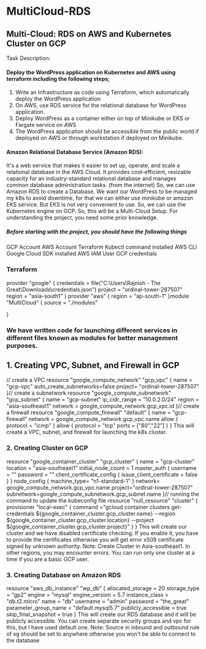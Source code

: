 # MultiCloud-RDS

## Multi-Cloud: RDS on AWS and Kubernetes Cluster on GCP
Task Description:
#### Deploy the WordPress application on Kubernetes and AWS using terraform including the following steps;
1. Write an Infrastructure as code using Terraform, which automatically deploy the WordPress application
2. On AWS, use RDS service for the relational database for WordPress application.
3. Deploy WordPress as a container either on top of Minikube or EKS or Fargate service on AWS
4. The WordPress application should be accessible from the public world if deployed on AWS or through workstation if deployed on Minikube.
#### Amazon Relational Database Service (Amazon RDS):
  It's a web service that makes it easier to set up, operate, and scale a relational database in the AWS Cloud. It provides cost-efficient, resizable capacity for an industry-standard relational database and manages common database administration tasks. (from the internet)
So, we can use Amazon RDS to create a Database. We want our WordPress to be managed my k8s to avoid downtime, for that we can either use minikube or amazon EKS service. But EKS is not very convenient to use. So, we can use the Kubernetes engine on GCP. So, this will be a Multi-Cloud Setup.
For understanding the project, you need some prior knowledge. 
##### Before starting with the project, you should have the following things
GCP Account
AWS Account
Terraform
Kubectl command installed
AWS CLI
Google Cloud SDK installed
AWS IAM User
GCP credentials

### Terraform
provider "google" {
    credentials = file("C:\\Users\\Rajnish - The Great\\Downloads\\credentials.json")
    project     = "ordinal-tower-287507"
 region      = "asia-south1"
}
provider "aws" {
    region     = "ap-south-1"
}module "MultiCloud" {
    source = "./modules"
    
}
### We have written code for launching different services in different files known as modules for better management purposes.
## 1. Creating VPC, Subnet, and Firewall in GCP
// create a VPC
resource "google_compute_network" "gcp_vpc" {
 name =  "gcp-vpc"
 auto_create_subnetworks=false
 project= "ordinal-tower-287507"
}// create a subnetwork
resource "google_compute_subnetwork" "gcp_subnet" {
    name          = "gcp-subnet"
 ip_cidr_range = "10.0.2.0/24"
 region        = "asia-southeast1"
 network       = google_compute_network.gcp_vpc.id
}// create a firewall
resource "google_compute_firewall" "default" {
 name    = "gcp-firewall"
 network = google_compute_network.gcp_vpc.name
 allow {
        protocol = "icmp"
 }
 allow {
        protocol = "tcp"
        ports    = ["80","22"]
 }
}
This will create a VPC, subnet, and firewall for launching the k8s cluster.
### 2. Creating Cluster on GCP
resource "google_container_cluster" "gcp_cluster" {
 name               = "gcp-cluster"
 location           = "asia-southeast1"
 initial_node_count = 1
 master_auth {
        username = ""
        password = ""
        client_certificate_config {
            issue_client_certificate = false
        }
    }
    node_config {
        machine_type= "n1-standard-1"
    }
    network= google_compute_network.gcp_vpc.name
    project="ordinal-tower-287507"
    subnetwork=google_compute_subnetwork.gcp_subnet.name
}// running the command to update the kubeconfig file
resource "null_resource" "cluster" {
provisioner "local-exec" {
 command ="gcloud container clusters get-credentials ${google_container_cluster.gcp_cluster.name}  --region ${google_container_cluster.gcp_cluster.location} --project ${google_container_cluster.gcp_cluster.project}"
 }
}
This will create our cluster and we have disabled certificate checking. If you enable it, you have to provide the certificates otherwise you will get error x509 certificate signed by unknown authority.
Note: Create Cluster in Asia-southeast1. In other regions, you may encounter errors. You can run only one cluster at a time if you are a basic GCP user.
### 3. Creating Database on Amazon RDS
resource "aws_db_instance" "wp_db" {
        allocated_storage    = 20
        storage_type         = "gp2"
        engine               = "mysql"
        engine_version       = 5.7
        instance_class       = "db.t2.micro"
        name                 = "db"
        username             = "admin"
        password             = "the_great"
        parameter_group_name = "default.mysql5.7"
        publicly_accessible  = true
        skip_final_snapshot  = true
 }
This will create our RDS database and it will be publicly accessible. You can create separate security groups and vpc for this, but I have used default one.
Note: Source in inbound and outbound rule of sg should be set to anywhere otherwise you won't be able to connect to the database
